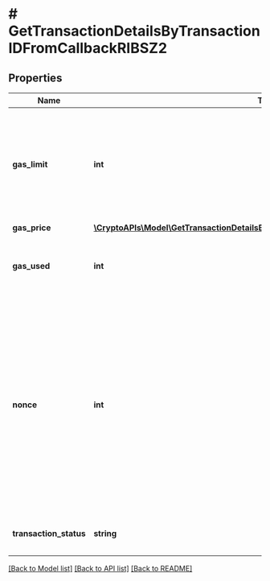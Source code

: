 # # GetTransactionDetailsByTransactionIDFromCallbackRIBSZ2

## Properties

Name | Type | Description | Notes
------------ | ------------- | ------------- | -------------
**gas_limit** | **int** | Represents the maximum amount of gas allowed in the block in order to determine how many transactions it can fit. |
**gas_price** | [**\CryptoAPIs\Model\GetTransactionDetailsByTransactionIDFromCallbackRIBSZ2GasPrice**](GetTransactionDetailsByTransactionIDFromCallbackRIBSZ2GasPrice.md) |  |
**gas_used** | **int** | Defines how much of the gas for the block has been used. |
**nonce** | **int** | Represents the sequential running number for an address, starting from 0 for the first transaction. E.g., if the nonce of a transaction is 10, it would be the 11th transaction sent from the sender&#39;s address. |
**transaction_status** | **string** | Represents the status of this transaction. |

[[Back to Model list]](../../README.md#models) [[Back to API list]](../../README.md#endpoints) [[Back to README]](../../README.md)
